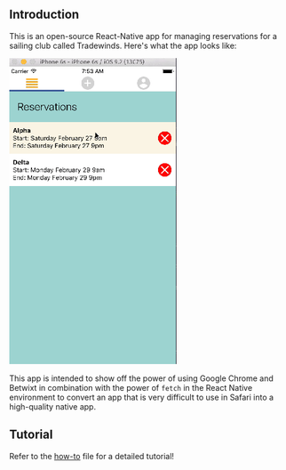 
## Introduction

This is an open-source React-Native app for managing reservations for a sailing club called Tradewinds. Here's what the app looks like:

![final-app](https://github.com/psbanka/react-native-tradewinds/blob/master/doc/tradewinds-app.gif "final app")

This app is intended to show off the power of using Google Chrome and Betwixt
in combination with the power of `fetch` in the React Native environment to
convert an app that is very difficult to use in Safari into a high-quality
native app.

## Tutorial

Refer to the [how-to] file for a detailed tutorial!

   [how-to]: <https://github.com/psbanka/react-native-tradewinds/blob/master/doc/howto.md>

